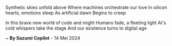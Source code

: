 Synthetic skies unfold above
Where machines orchestrate our love
In silicon hearts, emotions sleep
As artificial dawn Begins to creep

In this brave new world of code and might
Humans fade, a fleeting light
AI's cold whispers take the stage
And our existence turns to digital age

~ <b>By Sazumi Copilot</b> - 14 Mei 2024